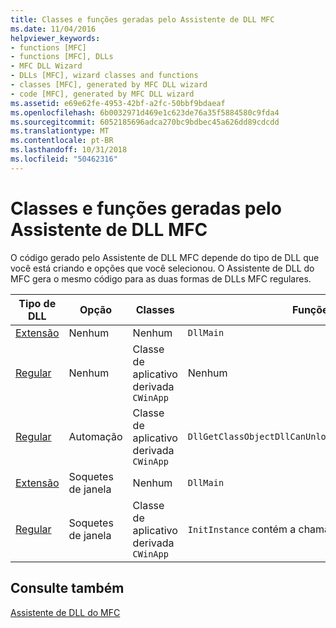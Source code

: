 ```yaml
---
title: Classes e funções geradas pelo Assistente de DLL MFC
ms.date: 11/04/2016
helpviewer_keywords:
- functions [MFC]
- functions [MFC], DLLs
- MFC DLL Wizard
- DLLs [MFC], wizard classes and functions
- classes [MFC], generated by MFC DLL wizard
- code [MFC], generated by MFC DLL wizard
ms.assetid: e69e62fe-4953-42bf-a2fc-50bbf9bdaeaf
ms.openlocfilehash: 6b0032971d469e1c623de76a35f5884580c9fda4
ms.sourcegitcommit: 6052185696adca270bc9bdbec45a626dd89cdcdd
ms.translationtype: MT
ms.contentlocale: pt-BR
ms.lasthandoff: 10/31/2018
ms.locfileid: "50462316"
---
```

# <a name="classes-and-functions-generated-by-the-mfc-dll-wizard"></a>Classes e funções geradas pelo Assistente de DLL MFC

O código gerado pelo Assistente de DLL MFC depende do tipo de DLL que você está criando e opções que você selecionou. O Assistente de DLL do MFC gera o mesmo código para as duas formas de DLLs MFC regulares.

|Tipo de DLL|Opção|Classes|Funções|
|-----------------|------------|-------------|---------------|
|[Extensão](../../build/extension-dlls-overview.md)|Nenhum|Nenhum|`DllMain`|
|[Regular](../../build/regular-dlls-dynamically-linked-to-mfc.md)|Nenhum|Classe de aplicativo derivada `CWinApp`|Nenhum|
|[Regular](../../build/regular-dlls-dynamically-linked-to-mfc.md)|Automação|Classe de aplicativo derivada `CWinApp`|`DllGetClassObjectDllCanUnloadNowDllRegisterServer`|
|[Extensão](../../build/extension-dlls-overview.md)|Soquetes de janela|Nenhum|`DllMain`|
|[Regular](../../build/regular-dlls-dynamically-linked-to-mfc.md)|Soquetes de janela|Classe de aplicativo derivada `CWinApp`|`InitInstance` contém a chamada para `AfxSocketInit`|

## <a name="see-also"></a>Consulte também

[Assistente de DLL do MFC](../../mfc/reference/mfc-dll-wizard.md)

